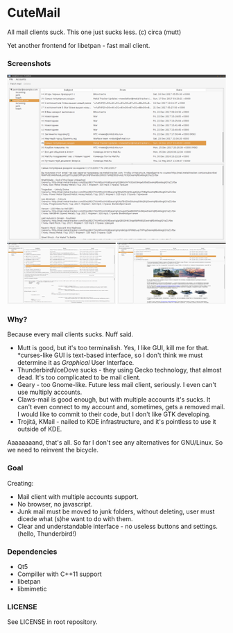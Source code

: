 # CuteMail
All mail clients suck. This one just sucks less. (c) circa (mutt)

Yet another frontend for libetpan - fast mail client.

### Screenshots

<p align="center">
  <img src="screenshots/cutemail-main.png?raw=true" alt="Main screenshot"/>
  <img src="screenshots/cutemail-textmail.png?raw=true" width="250px" height="140px" alt="Main window with text"/>
  <img src="screenshots/cutemail-htmlmail.png?raw=true" width="250px" height="140px" alt="Main window with html"/>
</p>

### Why?
Because every mail clients sucks. Nuff said. 
- Mutt is good, but it's too terminalish. Yes, I like GUI, kill me for that. \*curses-like GUI is text-based interface, so I don't think we must determine it as *Graphical* User Interface.
- Thunderbird\IceDove sucks - they using Gecko technology, that almost dead. It's too complicated to be mail client.
- Geary - too Gnome-like. Future less mail client, seriously. I even can't use multiply accounts.
- Claws-mail is good enough, but with multiple accounts it's sucks. It can't even connect to my account and, sometimes, gets a removed mail. I would like to commit to their code, but I don't like GTK developing.
- Trojitá, KMail - nailed to KDE infrastructure, and it's pointless to use it outside of KDE.

Aaaaaaaand, that's all. So far I don't see any alternatives for GNU/Linux. So we need to reinvent the bicycle.

### Goal
Creating:
- Mail client with multiple accounts support.
- No browser, no javascript.
- Junk mail must be moved to junk folders, without deleting, user must dicede what (s)he want to do with them.
- Clear and understandable interface - no useless buttons and settings. (hello, Thunderbird!)

### Dependencies
- Qt5
- Compiller with C++11 support
- libetpan
- libmimetic

### LICENSE
See LICENSE in root repository.
